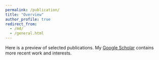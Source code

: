 ```yaml
---
permalink: /publication/
title: "Overview"
author_profile: true
redirect_from: 
  - /md/
  - /general.html
---
```


Here is a preview of selected publications. My [Google Scholar](https://scholar.google.com/citations?user=ijw5gRYAAAAJ&hl=en) contains more recent work and interests.
